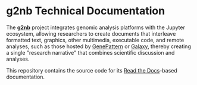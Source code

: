 # g2nb Technical Documentation

The [**g2nb**](https://www.g2nb.org) project integrates genomic analysis platforms with the Jupyter ecosystem, 
allowing researchers to create documents that interleave formatted text, graphics, other multimedia, executable code, 
and remote analyses, such as those hosted by [GenePattern](https://genepattern.org) or [Galaxy](https://usegalaxy.org), 
thereby creating a single "research narrative" that combines scientific discussion and analyses.

This repository contains the source code for its [Read the Docs](https://g2nb.readthedocs.io/en/latest/ )-based documentation.
